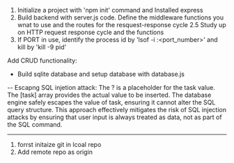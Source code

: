 1. Initialize a project with 'npm init' command and Installed express
2. Build backend with server.js code. Define the middleware functions you wnat to use and the routes for the resquest-response cycle
2.5 Study up on HTTP request response cycle and the functions
3. If PORT in use, identify the process id by 'lsof -i :<port_number>' and kill by 'kill -9 pid'

Add CRUD functionality:
- Build sqlite database and setup database with database.js

-- Escapng SQL injetion attack:
The ? is a placeholder for the task value.
The [task] array provides the actual value to be inserted.
The database engine safely escapes the value of task, ensuring it cannot alter the SQL query structure.
This approach effectively mitigates the risk of SQL injection attacks by ensuring that user input is always treated as data, not as part of the SQL command.

---
1. forrst initaize git in lcoal repo
2. Add remote repo as origin
